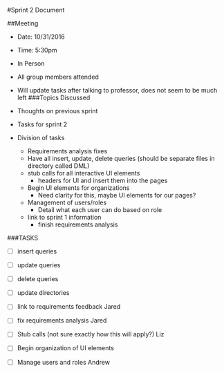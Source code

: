 #Sprint 2 Document

##Meeting

- Date: 10/31/2016

- Time: 5:30pm

- In Person 

- All group members attended

- Will update tasks after talking to professor, does not seem to be much left 
###Topics Discussed

- Thoughts on previous sprint

- Tasks for sprint 2

- Division of tasks
	
	* Requirements analysis fixes
	* Have all insert, update, delete queries (should be separate files in directory called DML)
	* stub calls for all interactive UI elements
		* headers for UI and insert them into the pages 
	* Begin UI elements for organizations 
		* Need clarity for this, maybe UI elements for our pages?
	* Management of users/roles 
		* Detail what each user can do based on role
	* link to sprint 1 information 
		* finish requirements analysis

###TASKS 

- [ ] insert queries

- [ ] update queries 

- [ ] delete queries

- [ ] update directories 

- [ ] link to requirements feedback
	Jared
	
- [ ] fix requirements analysis 
	Jared

- [ ] Stub calls (not sure exactly how this will apply?)
	Liz
- [ ] Begin organization of UI elements
- [ ] Manage users and roles
	Andrew